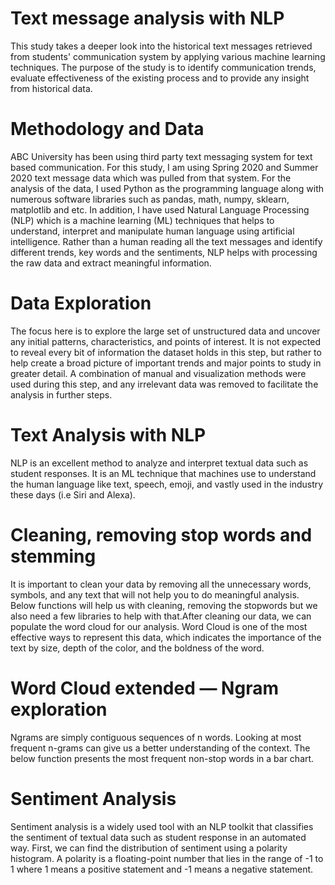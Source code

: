 # Text message analysis with NLP
   This study takes a deeper look into the historical text messages retrieved from students' communication system by applying various machine learning techniques. The purpose of the study is to identify communication trends, evaluate effectiveness of the existing process and to provide any insight from historical data.  

# Methodology and Data
   ABC University has been using third party text messaging system for text based communication. For this study, I am using Spring 2020 and Summer 2020 text message data which was pulled from that system. For the analysis of the data, I used Python as the programming language along with numerous software libraries such as pandas, math, numpy, sklearn, matplotlib and etc. In addition, I have used Natural Language Processing (NLP) which is a machine learning (ML) techniques that helps to understand, interpret and manipulate human language using artificial intelligence. Rather than a human reading all the text messages and identify different trends, key words and the sentiments, NLP helps with processing the raw data and extract meaningful information.
   
# Data Exploration 
   The focus here is to explore the large set of unstructured data and uncover any initial patterns, characteristics, and points of interest. It is not expected to reveal every bit of information the dataset holds in this step, but rather to help create a broad picture of important trends and major points to study in greater detail. A combination of manual and visualization methods were used during this step, and any irrelevant data was removed to facilitate the analysis in further steps. 

# Text Analysis with NLP
NLP is an excellent method to analyze and interpret textual data such as student responses. It is an ML technique that machines use to understand the human language like text, speech, emoji, and vastly used in the industry these days (i.e Siri and Alexa).

# Cleaning, removing stop words and stemming
It is important to clean your data by removing all the unnecessary words, symbols, and any text that will not help you to do meaningful analysis. Below functions will help us with cleaning, removing the stopwords but we also need a few libraries to help with that.After cleaning our data, we can populate the word cloud for our analysis. Word Cloud is one of the most effective ways to represent this data, which indicates the importance of the text by size, depth of the color, and the boldness of the word.

# Word Cloud extended — Ngram exploration
Ngrams are simply contiguous sequences of n words. Looking at most frequent n-grams can give us a better understanding of the context.
The below function presents the most frequent non-stop words in a bar chart.

# Sentiment Analysis
Sentiment analysis is a widely used tool with an NLP toolkit that classifies the sentiment of textual data such as student response in an automated way. First, we can find the distribution of sentiment using a polarity histogram. A polarity is a floating-point number that lies in the range of -1 to 1 where 1 means a positive statement and -1 means a negative statement.
